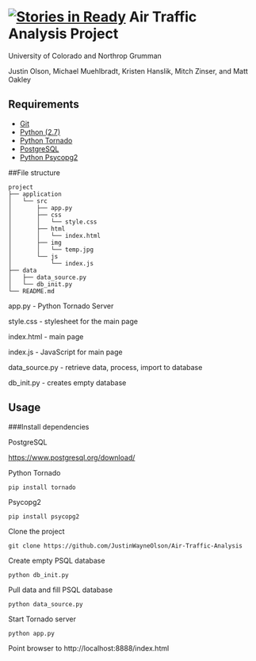 [![Stories in Ready](https://badge.waffle.io/JustinWayneOlson/Air-Traffic-Analysis.png?label=ready&title=Ready)](https://waffle.io/JustinWayneOlson/Air-Traffic-Analysis)
Air Traffic Analysis Project 
============================
University of Colorado and Northrop Grumman

Justin Olson, Michael Muehlbradt, Kristen Hanslik, Mitch Zinser, and Matt Oakley

## Requirements
 * [Git](http://git-scm.com/)
 * [Python (2.7)](http://python.org/)
 * [Python Tornado](http://www.tornadoweb.org/en/stable/)
 * [PostgreSQL](https://www.postgresql.org/)
 * [Python Psycopg2](http://initd.org/psycopg/docs/) 

##File structure
```
project
├── application
│   └── src
│       ├── app.py
│       ├── css
│       │   └── style.css
│       ├── html
│       │   └── index.html
│       ├── img
│       │   └── temp.jpg
│       └── js
│           └── index.js
├── data
│   ├── data_source.py
│   └── db_init.py
└── README.md

```

app.py - Python Tornado Server

style.css - stylesheet for the main page

index.html - main page

index.js - JavaScript for main page

data\_source.py - retrieve data, process, import to database

db\_init.py - creates empty database 

## Usage

###Install dependencies

PostgreSQL

https://www.postgresql.org/download/

Python Tornado

    pip install tornado

Psycopg2

    pip install psycopg2

Clone the project

    git clone https://github.com/JustinWayneOlson/Air-Traffic-Analysis

Create empty PSQL database

    python db_init.py

Pull data and fill PSQL database

    python data_source.py

Start Tornado server

    python app.py

Point browser to http://localhost:8888/index.html
